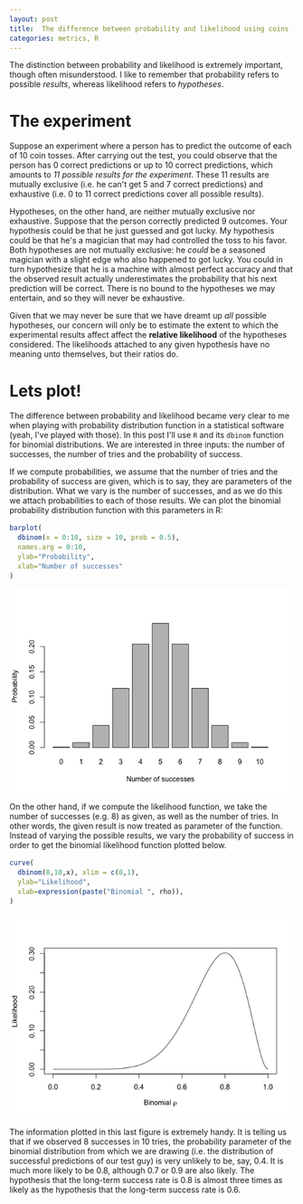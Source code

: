 ```yaml
---
layout: post
title:  The difference between probability and likelihood using coins
categories: metrics, R
---
```


The distinction between probability and likelihood is extremely important, though often misunderstood. I like to remember that probability refers to possible *results*, whereas likelihood refers to *hypotheses*.

# The experiment

Suppose an experiment where a person has to predict the outcome of each of 10 coin tosses. After carrying out the test, you could observe that the person has 0 correct predictions or up to 10 correct predictions, which amounts to *11 possible results for the experiment*. These 11 results are mutually exclusive (i.e. he can't get 5 and 7 correct predictions) and exhaustive (i.e. 0 to 11 correct predictions cover all possible results).

Hypotheses, on the other hand, are neither mutually exclusive nor exhaustive. Suppose that the person correctly predicted 9 outcomes. Your hypothesis could be that he just guessed and got lucky. My hypothesis could be that he's a magician that may had controlled the toss to his favor. Both hypotheses are not mutually exclusive: he *could* be a seasoned magician with a slight edge who also happened to got lucky. You could in turn hypothesize that he is a machine with almost perfect accuracy and that the observed result actually  underestimates the probability that his next prediction will be correct. There is no bound to the hypotheses we may entertain, and so they will never be exhaustive.

Given that we may never be sure that we have dreamt up *all* possible hypotheses, our concern will only be to estimate the extent to which the experimental results affect affect the **relative likelihood** of the hypotheses considered. The likelihoods attached to any given hypothesis have no meaning unto themselves, but their ratios do.

# Lets plot!

The difference between probability and likelihood became very clear to me when playing with probability distribution function in a statistical software (yeah, I've played with those). In this post I'll use `R` and its `dbinom` function for binomial distributions. We are interested in three inputs: the number of successes, the number of tries and the probability of success.

If we compute probabilities, we assume that the number of tries and the probability of success are given, which is to say, they are parameters of the distribution. What we vary is the number of successes, and as we do this we attach probabilities to each of those results. We can plot the binomial probability distribution function with this parameters in R:

```R
barplot(
  dbinom(x = 0:10, size = 10, prob = 0.5),
  names.arg = 0:10,
  ylab="Probability",
  xlab="Number of successes"
)
```

![Probability](/files/prob_10success.png "Binomial probability distribution function with p=0.5 and 10 tries")

On the other hand, if we compute the likelihood function, we take the number of successes (e.g. 8) as given, as well as the number of tries. In other words, the given result is now treated as parameter of the function. Instead of varying the possible results, we vary the probability of success in order to get the binomial likelihood function plotted below.

```R
curve(
  dbinom(8,10,x), xlim = c(0,1),
  ylab="Likelihood",
  xlab=expression(paste("Binomial ", rho)),
)
```

![Likelihood](/files/likelihood_8_10_sucess.png "Binomial likelihood function given 8 successes in 10 tries")

The information plotted in this last figure is extremely handy. It is telling us that if we observed 8 successes in 10 tries, the probability parameter of the binomial distribution from which we are drawing (i.e. the distribution of successful predictions of our test guy) is very unlikely to be, say, 0.4. It is much more likely to be 0.8, although 0.7 or 0.9 are also likely.
The hypothesis that the long-term success rate is 0.8 is almost three times as likely as the hypothesis that the long-term success rate is 0.6.
